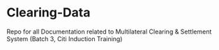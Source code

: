 # Clearing-Data
Repo for all Documentation related to Multilateral Clearing &amp; Settlement System (Batch 3, Citi Induction Training)
